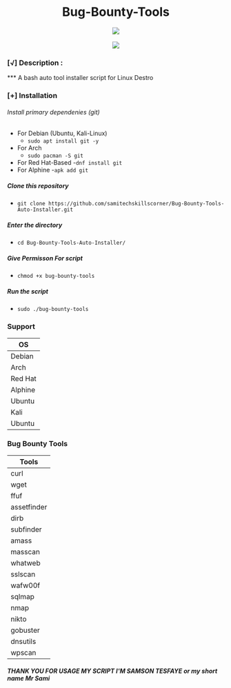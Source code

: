 <h1 align="center"> Bug-Bounty-Tools</h1>

<p align="center">
   <img src="image/1.png">
   <br>
   <br>
       <img src="image/2.png">
</p>

###  [√] Description :

*** A bash auto tool installer script for Linux Destro
###  [+] Installation

###### Install primary dependenies (git)
 - For Debian (Ubuntu, Kali-Linux)
    - ```sudo apt install git -y```
 - For Arch 
    - ```sudo pacman -S git ```
 - For Red Hat-Based
     -```dnf install git```
 - For Alphine
    -```apk add git```
##### Clone this repository
   - ```git clone https://github.com/samitechskillscorner/Bug-Bounty-Tools-Auto-Installer.git```
  
##### Enter the directory   
   - ```cd Bug-Bounty-Tools-Auto-Installer/```
 
 ##### Give Permisson For script  
   - ```chmod +x bug-bounty-tools```

##### Run the script
 - ```sudo ./bug-bounty-tools```

 ### Support

 OS         | 
------------|
Debian      |
Arch        |
Red Hat     |
Alphine     |
Ubuntu      |
Kali        |
Ubuntu      |


### Bug Bounty Tools

Tools        |
-------------|
curl         |
wget         |
ffuf         |
assetfinder  |
dirb         |
subfinder    |
amass        |
masscan      |
whatweb      |
sslscan      |
wafw00f      |
sqlmap       |
nmap         |
nikto        |
gobuster     |
dnsutils     |
wpscan       |







##### THANK YOU FOR USAGE MY SCRIPT I'M SAMSON TESFAYE or my short name Mr Sami


